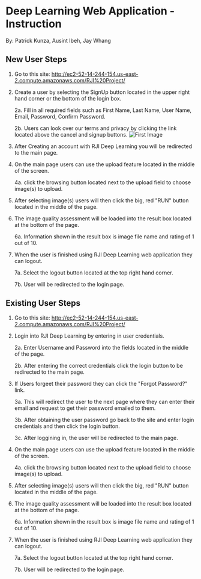 # Deep Learning Web Application - Instruction
By: Patrick Kunza, Ausint Ibeh, Jay Whang

## New User Steps
   1. Go to this site: http://ec2-52-14-244-154.us-east-2.compute.amazonaws.com/RJI%20Project/
   
   
   2. Create a user by selecting the SignUp button located in the upper right hand corner or the bottom of the login box.
   
      2a. Fill in all required fields such as First Name, Last Name, User Name, Email, Password, Confirm Password.
      
      2b. Users can look over our terms and privacy by clicking the link located above the cancel and signup buttons.
      ![First Image](Capture3.JPG)
  
  
   3. After Creating an account with RJI Deep Learning you will be redirected to the main page.
   
   4. On the main page users can use the upload feature located in the middle of the screen.
   
      4a. click the browsing button located next to the upload field to choose image(s) to upload.
   
   
   5. After selecting image(s) users will then click the big, red "RUN" button located in the middle of the page.
   
   6. The image quality assessment will be loaded into the result box located at the bottom of the page.
   
      6a. Information shown in the result box is image file name and rating of 1 out of 10.
      
      
   7. When the user is finished using RJI Deep Learning web application they can logout.
   
      7a. Select the logout button located at the top right hand corner.
      
      7b. User will be redirected to the login page.
  
  
## Existing User Steps
   1. Go to this site: http://ec2-52-14-244-154.us-east-2.compute.amazonaws.com/RJI%20Project/
   
   
   2. Login into RJI Deep Learning by entering in user credentials.
   
      2a. Enter Username and Password into the fields located in the middle of the page.
      
      2b. After entering the correct credentials click the login button to be redirected to the main page.
      
      
   3. If Users forgeet their password they can click the "Forgot Password?" link.
   
      3a. This will redirect the user to the next page where they can enter their email and request to get their password emailed to             them.
      
      3b. After obtaining the user password go back to the site and enter login credentials and then click the login button.
      
      3c. After loggining in, the user will be redirected to the main page.
   
   
   4. On the main page users can use the upload feature located in the middle of the screen.
   
      4a. click the browsing button located next to the upload field to choose image(s) to upload.
   
   
   5. After selecting image(s) users will then click the big, red "RUN" button located in the middle of the page.
   
   
   6. The image quality assessment will be loaded into the result box located at the bottom of the page.
   
      6a. Information shown in the result box is image file name and rating of 1 out of 10.
      
      
   7. When the user is finished using RJI Deep Learning web application they can logout.

      7a. Select the logout button located at the top right hand corner.
      
      7b. User will be redirected to the login page.

